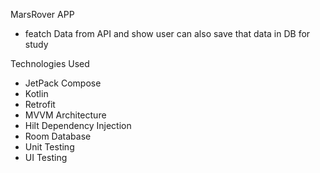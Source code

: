 
MarsRover APP
- featch Data from API and show user can also save that data in DB
  for study 


Technologies Used
- JetPack Compose
- Kotlin
- Retrofit 
- MVVM Architecture
- Hilt Dependency Injection
- Room Database
- Unit Testing
- UI Testing
  
